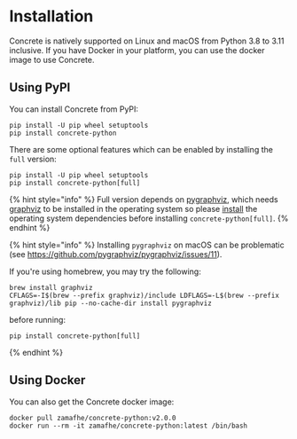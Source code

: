 # Installation

Concrete is natively supported on Linux and macOS from Python 3.8 to 3.11 inclusive. If you have Docker in your platform, you can use the docker image to use Concrete.

## Using PyPI

You can install Concrete from PyPI:

```shell
pip install -U pip wheel setuptools
pip install concrete-python
```

There are some optional features which can be enabled by installing the `full` version:

```shell
pip install -U pip wheel setuptools
pip install concrete-python[full]
```

{% hint style="info" %}
Full version depends on [pygraphviz](https://pygraphviz.github.io/), which needs [graphviz](https://graphviz.org/) to be installed in the operating system so please [install](https://pygraphviz.github.io/documentation/stable/install.html) the operating system dependencies before installing `concrete-python[full]`. 
{% endhint %}

{% hint style="info" %}
Installing `pygraphviz` on macOS can be problematic (see https://github.com/pygraphviz/pygraphviz/issues/11).

If you're using homebrew, you may try the following:
```shell
brew install graphviz
CFLAGS=-I$(brew --prefix graphviz)/include LDFLAGS=-L$(brew --prefix graphviz)/lib pip --no-cache-dir install pygraphviz
```
before running:
```shell
pip install concrete-python[full]
```
{% endhint %}

## Using Docker

You can also get the Concrete docker image:

```shell
docker pull zamafhe/concrete-python:v2.0.0
docker run --rm -it zamafhe/concrete-python:latest /bin/bash
```
